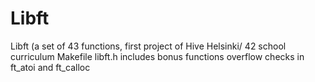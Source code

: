 # Libft
Libft (a set of 43 functions, first project of Hive Helsinki/ 42 school curriculum
Makefile
libft.h
includes bonus functions
overflow checks in ft_atoi and ft_calloc
